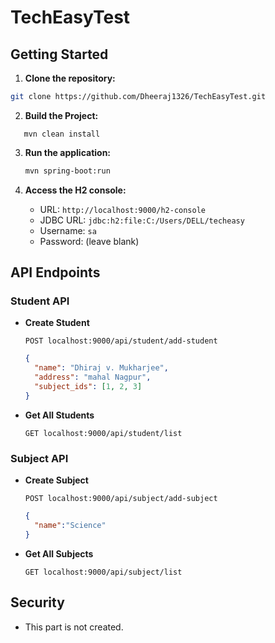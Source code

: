# TechEasyTest

## Getting Started

1. **Clone the repository:**

```sh
git clone https://github.com/Dheeraj1326/TechEasyTest.git
```

2. **Build the Project:**

```
   mvn clean install
```

3. **Run the application:**

   ```sh
   mvn spring-boot:run
   ```

4. **Access the H2 console:**

   - URL: `http://localhost:9000/h2-console`
   - JDBC URL: `jdbc:h2:file:C:/Users/DELL/techeasy`
   - Username: `sa`
   - Password: (leave blank)

## API Endpoints

### Student API

- **Create Student**

  ```http
  POST localhost:9000/api/student/add-student
  ```

  ```json
  {
    "name": "Dhiraj v. Mukharjee",
    "address": "mahal Nagpur",
    "subject_ids": [1, 2, 3]
  }
  ```

- **Get All Students**

  ```http
  GET localhost:9000/api/student/list
  ```

### Subject API

- **Create Subject**

  ```http
  POST localhost:9000/api/subject/add-subject
  ```

  ```json
  {
    "name":"Science"
  }
  ```


- **Get All Subjects**

  ```http
  GET localhost:9000/api/subject/list
  ```

## Security

- This part is not created.

